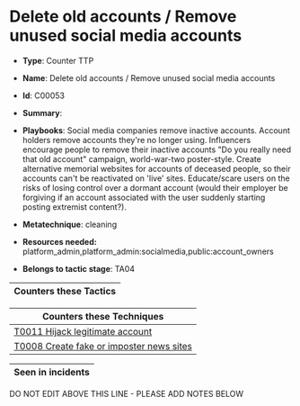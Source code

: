 # Delete old accounts / Remove unused social media accounts

* **Type**: Counter TTP

* **Name**: Delete old accounts / Remove unused social media accounts

* **Id**: C00053

* **Summary**: 

* **Playbooks**: Social media companies remove inactive accounts. Account holders remove accounts they're no longer using. Influencers encourage people to remove their inactive accounts  "Do you really need that old account" campaign, world-war-two poster-style.  Create alternative memorial websites for accounts of deceased people, so their accounts can't be reactivated on 'live' sites. Educate/scare users on the risks of losing control over a dormant account (would their employer be forgiving if an account associated with the user suddenly starting posting extremist content?).

* **Metatechnique**: cleaning

* **Resources needed:** platform_admin,platform_admin:socialmedia,public:account_owners

* **Belongs to tactic stage**: TA04


| Counters these Tactics |
| ---------------------- |



| Counters these Techniques |
| ------------------------- |
| [T0011 Hijack legitimate account](../techniques/T0011.md) |
| [T0008 Create fake or imposter news sites](../techniques/T0008.md) |



| Seen in incidents |
| ----------------- |


DO NOT EDIT ABOVE THIS LINE - PLEASE ADD NOTES BELOW